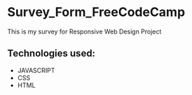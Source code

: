 # Survey_Form_FreeCodeCamp
<p>This is my survey for Responsive Web  Design Project</p>
<h2>Technologies used:</h2>
<ul>
  <li>JAVASCRIPT</li>
  <li>CSS</li>
  <li>HTML</li>
</ul>
